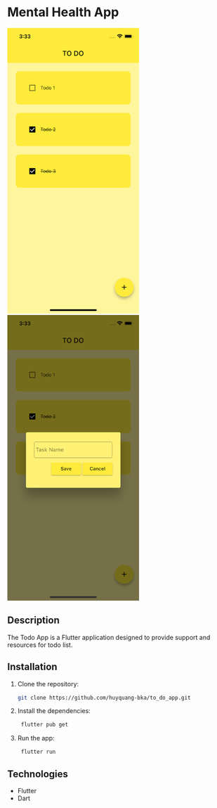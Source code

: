 # Mental Health App

<div class="image-row">
    <img src="todo.png" alt="App Screenshot" width="300" height="650">
    <div class="image-space"></div>
    <img src="todo_add.png" alt="App Screenshot" width="300" height="650">

</div>

## Description

The Todo App is a Flutter application designed to provide support and resources for todo list.

## Installation

1. Clone the repository:

   ```bash
   git clone https://github.com/huyquang-bka/to_do_app.git
   ```

2. Install the dependencies:

   ```bash
    flutter pub get
   ```

3. Run the app:

   ```bash
    flutter run
   ```

## Technologies

- Flutter
- Dart
